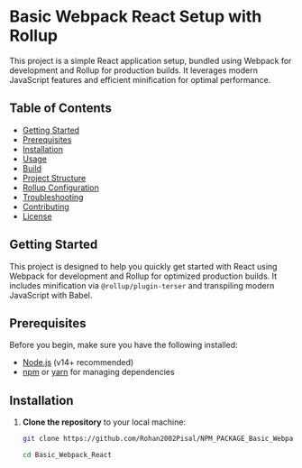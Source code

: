 # Basic Webpack React Setup with Rollup

This project is a simple React application setup, bundled using Webpack for development and Rollup for production builds. It leverages modern JavaScript features and efficient minification for optimal performance.

## Table of Contents
- [Getting Started](#getting-started)
- [Prerequisites](#prerequisites)
- [Installation](#installation)
- [Usage](#usage)
- [Build](#build)
- [Project Structure](#project-structure)
- [Rollup Configuration](#rollup-configuration)
- [Troubleshooting](#troubleshooting)
- [Contributing](#contributing)
- [License](#license)

## Getting Started

This project is designed to help you quickly get started with React using Webpack for development and Rollup for optimized production builds. It includes minification via `@rollup/plugin-terser` and transpiling modern JavaScript with Babel.

## Prerequisites

Before you begin, make sure you have the following installed:

- [Node.js](https://nodejs.org/en/download/) (v14+ recommended)
- [npm](https://www.npmjs.com/) or [yarn](https://yarnpkg.com/) for managing dependencies

## Installation

1. **Clone the repository** to your local machine:

   ```bash
   git clone https://github.com/Rohan2002Pisal/NPM_PACKAGE_Basic_Webpack_React.git
   
   cd Basic_Webpack_React
